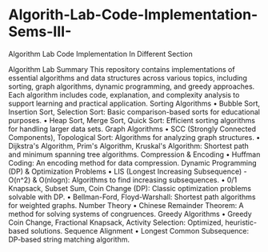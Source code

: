 # Algorith-Lab-Code-Implementation-Sems-III-
Algorithm Lab Code Implementation In Different Section

Algorithm Lab Summary
This repository contains implementations of essential algorithms and data structures across various topics, including sorting, graph algorithms, dynamic programming, and greedy approaches. Each algorithm includes code, explanation, and complexity analysis to support learning and practical application.
Sorting Algorithms
•	Bubble Sort, Insertion Sort, Selection Sort: Basic comparison-based sorts for educational purposes.
•	Heap Sort, Merge Sort, Quick Sort: Efficient sorting algorithms for handling larger data sets.
Graph Algorithms
•	SCC (Strongly Connected Components), Topological Sort: Algorithms for analyzing graph structures.
•	Dijkstra's Algorithm, Prim's Algorithm, Kruskal's Algorithm: Shortest path and minimum spanning tree algorithms.
Compression & Encoding
•	Huffman Coding: An encoding method for data compression.
Dynamic Programming (DP) & Optimization Problems
•	LIS (Longest Increasing Subsequence) - O(n^2) & O(nlogn): Algorithms to find increasing subsequences.
•	0/1 Knapsack, Subset Sum, Coin Change (DP): Classic optimization problems solvable with DP.
•	Bellman-Ford, Floyd-Warshall: Shortest path algorithms for weighted graphs.
Number Theory
•	Chinese Remainder Theorem: A method for solving systems of congruences.
Greedy Algorithms
•	Greedy Coin Change, Fractional Knapsack, Activity Selection: Optimized, heuristic-based solutions.
Sequence Alignment
•	Longest Common Subsequence: DP-based string matching algorithm.


